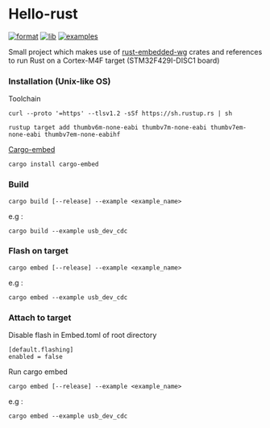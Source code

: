 # Hello-rust

[![format](https://github.com/gdobato/hello-rust/actions//workflows/format.yml/badge.svg)](https://github.com/gdobato/hello-rust/actions/workflows/format.yml) 
[![lib](https://github.com/gdobato/hello-rust/actions//workflows/lib.yml/badge.svg)](https://github.com/gdobato/hello-rust/actions/workflows/lib.yml) 
[![examples](https://github.com/gdobato/hello-rust/actions/workflows/examples.yml/badge.svg)](https://github.com/gdobato/hello-rust/actions/workflows/examples.yml)

Small project which makes use of [rust-embedded-wg](https://github.com/rust-embedded/wg) crates and references to run Rust on a Cortex-M4F target (STM32F429I-DISC1 board)

### Installation (Unix-like OS)
Toolchain
```
curl --proto '=https' --tlsv1.2 -sSf https://sh.rustup.rs | sh

rustup target add thumbv6m-none-eabi thumbv7m-none-eabi thumbv7em-none-eabi thumbv7em-none-eabihf
```
[Cargo-embed](https://github.com/probe-rs/cargo-embed)
```
cargo install cargo-embed
```

### Build

```
cargo build [--release] --example <example_name>
```
e.g :
```
cargo build --example usb_dev_cdc
```
### Flash on target
```
cargo embed [--release] --example <example_name>
```
e.g :
```
cargo embed --example usb_dev_cdc
```

### Attach to target

Disable flash in Embed.toml of root directory

```
[default.flashing]
enabled = false
```
Run cargo embed
```
cargo embed [--release] --example <example_name>
```
e.g :
```
cargo embed --example usb_dev_cdc
```